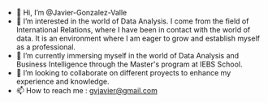 - 👋 Hi, I’m @Javier-Gonzalez-Valle
- 👀 I’m interested in the world of Data Analysis. I come from the field of International Relations, where I have been in contact with the world of data.  It is an environment where I am eager to grow and establish myself as a professional. 
- 🌱 I’m currently immersing myself in the world of Data Analysis and Business Intelligence through the Master's program at IEBS School.
- 💞️ I’m looking to collaborate on different proyects to enhance my experience and knowledge. 
- 📫 How to reach me : gvjavier@gmail.com

<!---
Javier-Gonzalez-Valle/Javier-Gonzalez-Valle is a ✨ special ✨ repository because its `README.md` (this file) appears on your GitHub profile.
You can click the Preview link to take a look at your changes.
--->
